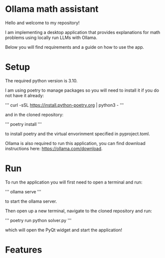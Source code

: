 # Ollama math assistant

Hello and welcome to my repository!

I am implementing a desktop application that provides explanations for math problems using locally run LLMs with Ollama.

Below you will find requirements and a guide on how to use the app.

# Setup

The required python version is 3.10.

I am using poetry to manage packages so you will need to install it if you do not have it already:

'''
curl -sSL https://install.python-poetry.org | python3 -
'''

and in the cloned repository: 

'''
poetry install
'''

to install poetry and the virtual envorinment specified in pyproject.toml.

Ollama is also required to run this application, you can find download instructions here: https://ollama.com/download.

# Run

To run the application you will first need to open a terminal and run:

'''
ollama serve
'''

to start the ollama server. 

Then open up a new terminal, navigate to the cloned repository and run:

'''
poetry run python solver.py
'''

which will open the PyQt widget and start the application!

# Features

